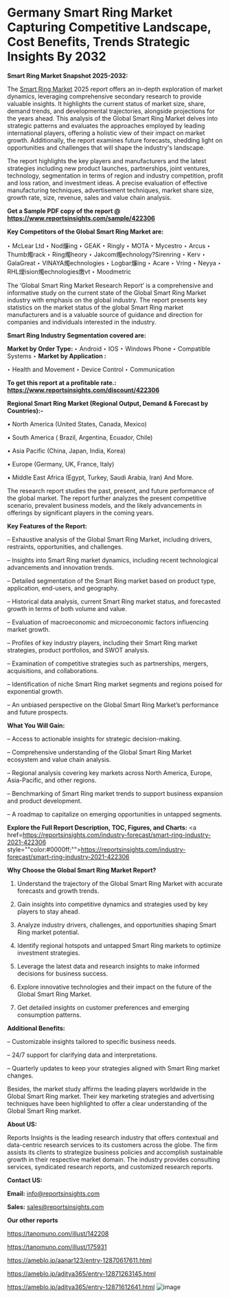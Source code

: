 # Germany Smart Ring Market Capturing Competitive Landscape, Cost Benefits, Trends Strategic Insights By 2032

<strong>Smart Ring Market Snapshot 2025-2032:</strong>

The <a href=https://www.reportsinsights.com/sample/422306>Smart Ring Market</a> 2025 report offers an in-depth exploration of market dynamics, leveraging comprehensive secondary research to provide valuable insights. It highlights the current status of market size, share, demand trends, and developmental trajectories, alongside projections for the years ahead. This analysis of the Global Smart Ring Market delves into strategic patterns and evaluates the approaches employed by leading international players, offering a holistic view of their impact on market growth. Additionally, the report examines future forecasts, shedding light on opportunities and challenges that will shape the industry's landscape.

The report highlights the key players and manufacturers and the latest strategies including new product launches, partnerships, joint ventures, technology, segmentation in terms of region and industry competition, profit and loss ration, and investment ideas. A precise evaluation of effective manufacturing techniques, advertisement techniques, market share size, growth rate, size, revenue, sales and value chain analysis.

<strong>Get a Sample PDF copy of the report @ <a href=https://www.reportsinsights.com/sample/422306 style=color:#0000ff;>https://www.reportsinsights.com/sample/422306</a></strong>

<strong>Key Competitors of the Global Smart Ring Market are:</strong>

‣ McLear Ltd
‣ Nod燫ing
‣ GEAK
‣ Ringly
‣ MOTA
‣ Mycestro
‣ Arcus
‣ Thumb燭rack
‣ Ring燭heory
‣ Jakcom燭echnology?Sirenring
‣ Kerv
‣ GalaGreat
‣ VINAYA燭echnologies
‣ Logbar燫ing
‣ Acare
‣ Vring
‣ Neyya
‣ RHL燰ision燭echnologies燩vt
‣ Moodmetric

The ‘Global Smart Ring Market Research Report’ is a comprehensive and informative study on the current state of the Global Smart Ring Market industry with emphasis on the global industry. The report presents key statistics on the market status of the global Smart Ring market manufacturers and is a valuable source of guidance and direction for companies and individuals interested in the industry.

<strong>Smart Ring Industry Segmentation covered are:</strong>

<strong>Market by Order Type: </strong>
‣ Android
‣ IOS
‣ Windows Phone
‣ Compatible Systems
‣ 
<strong>Market by Application :</strong>

‣ Health and Movement
‣ Device Control
‣ Communication

<strong>To get this report at a profitable rate.: <a href=https://www.reportsinsights.com/discount/422306 style=color:#0000ff;>https://www.reportsinsights.com/discount/422306</a></strong>

<strong>Regional Smart Ring Market (Regional Output, Demand &amp; Forecast by Countries):-</strong>

• North America (United States, Canada, Mexico)

• South America ( Brazil, Argentina, Ecuador, Chile)

• Asia Pacific (China, Japan, India, Korea)

• Europe (Germany, UK, France, Italy)

• Middle East Africa (Egypt, Turkey, Saudi Arabia, Iran) And More.

The research report studies the past, present, and future performance of the global market. The report further analyzes the present competitive scenario, prevalent business models, and the likely advancements in offerings by significant players in the coming years.

<strong>Key Features of the Report:</strong>

– Exhaustive analysis of the Global Smart Ring Market, including drivers, restraints, opportunities, and challenges.

– Insights into Smart Ring market dynamics, including recent technological advancements and innovation trends.

– Detailed segmentation of the Smart Ring market based on product type, application, end-users, and geography.

– Historical data analysis, current Smart Ring market status, and forecasted growth in terms of both volume and value.

– Evaluation of macroeconomic and microeconomic factors influencing market growth.

– Profiles of key industry players, including their Smart Ring market strategies, product portfolios, and SWOT analysis.

– Examination of competitive strategies such as partnerships, mergers, acquisitions, and collaborations.

– Identification of niche Smart Ring market segments and regions poised for exponential growth.

– An unbiased perspective on the Global Smart Ring Market’s performance and future prospects.

<strong>What You Will Gain:</strong>

– Access to actionable insights for strategic decision-making.

– Comprehensive understanding of the Global Smart Ring Market ecosystem and value chain analysis.

– Regional analysis covering key markets across North America, Europe, Asia-Pacific, and other regions.

– Benchmarking of Smart Ring market trends to support business expansion and product development.

– A roadmap to capitalize on emerging opportunities in untapped segments.

<strong>Explore the Full Report Description, TOC, Figures, and Charts:</strong>
<a href=https://reportsinsights.com/industry-forecast/smart-ring-industry-2021-422306 style=""color:#0000ff;"">https://reportsinsights.com/industry-forecast/smart-ring-industry-2021-422306</a>

<strong>Why Choose the Global Smart Ring Market Report?</strong>

1. Understand the trajectory of the Global Smart Ring Market with accurate forecasts and growth trends.

2. Gain insights into competitive dynamics and strategies used by key players to stay ahead.

3. Analyze industry drivers, challenges, and opportunities shaping Smart Ring market potential.

4. Identify regional hotspots and untapped Smart Ring markets to optimize investment strategies.

5. Leverage the latest data and research insights to make informed decisions for business success.

6. Explore innovative technologies and their impact on the future of the Global Smart Ring Market.

7. Get detailed insights on customer preferences and emerging consumption patterns.

<strong>Additional Benefits:</strong>

– Customizable insights tailored to specific business needs.

– 24/7 support for clarifying data and interpretations.

– Quarterly updates to keep your strategies aligned with Smart Ring market changes.

Besides, the market study affirms the leading players worldwide in the Global Smart Ring market. Their key marketing strategies and advertising techniques have been highlighted to offer a clear understanding of the Global Smart Ring market.

<strong><strong>About US</strong>:</strong>

Reports Insights is the leading research industry that offers contextual and data-centric research services to its customers across the globe. The firm assists its clients to strategize business policies and accomplish sustainable growth in their respective market domain. The industry provides consulting services, syndicated research reports, and customized research reports.

<strong>Contact US:</strong>

<p class=><b>Email:</b> <a href=mailto:info@reportsinsights.com>info@reportsinsights.com</a></p>
<p class=><b>Sales:</b> <a href=mailto:sales@reportsinsights.com>sales@reportsinsights.com</a></p>

<strong>Our other reports</strong>

<a href=https://tanomuno.com/illust/142208>https://tanomuno.com/illust/142208</a>

<a href=https://tanomuno.com/illust/175931>https://tanomuno.com/illust/175931</a>

<a href=https://ameblo.jp/aanar123/entry-12870617611.html>https://ameblo.jp/aanar123/entry-12870617611.html</a>

<a href=https://ameblo.jp/aditya365/entry-12871263145.html>https://ameblo.jp/aditya365/entry-12871263145.html</a>

<a href=https://ameblo.jp/aditya365/entry-12871612641.html>https://ameblo.jp/aditya365/entry-12871612641.html</a>
![image](https://github.com/user-attachments/assets/c17f24c0-67e1-4c2d-99f6-a3fa7c65427e)
